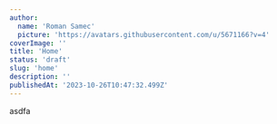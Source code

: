 ```yaml
---
author:
  name: 'Roman Samec'
  picture: 'https://avatars.githubusercontent.com/u/5671166?v=4'
coverImage: ''
title: 'Home'
status: 'draft'
slug: 'home'
description: ''
publishedAt: '2023-10-26T10:47:32.499Z'
---
```


asdfa

